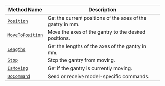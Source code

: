 Method Name | Description
----------- | -----------
[`Position`](/components/gantry/#position) | Get the current positions of the axes of the gantry in mm.
[`MoveToPosition`](/components/gantry/#movetoposition) | Move the axes of the gantry to the desired positions.
[`Lengths`](/components/gantry/#lengths) | Get the lengths of the axes of the gantry in mm.
[`Stop`](/components/gantry/#stop) | Stop the gantry from moving.
[`IsMoving`](/components/gantry/#ismoving) | Get if the gantry is currently moving.
[`DoCommand`](/components/gantry/#docommand) | Send or receive model-specific commands.
